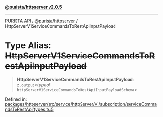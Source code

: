 [**@purista/httpserver v2.0.5**](../README.md)

***

[PURISTA API](../../../packages.md) / [@purista/httpserver](../README.md) / HttpServerV1ServiceCommandsToRestApiInputPayload

# Type Alias: ~~HttpServerV1ServiceCommandsToRestApiInputPayload~~

> **HttpServerV1ServiceCommandsToRestApiInputPayload**: `z.output`\<*typeof* `httpServerV1ServiceCommandsToRestApiInputPayloadSchema`\>

Defined in: [packages/httpserver/src/service/httpServer/v1/subscription/serviceCommandsToRestApi/types.ts:5](https://github.com/puristajs/purista/blob/master/packages/httpserver/src/service/httpServer/v1/subscription/serviceCommandsToRestApi/types.ts#L5)
